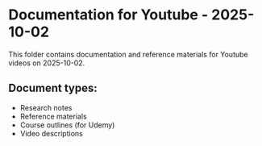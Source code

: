 # Documentation for Youtube - 2025-10-02

This folder contains documentation and reference materials for Youtube videos on 2025-10-02.

## Document types:
- Research notes
- Reference materials
- Course outlines (for Udemy)
- Video descriptions
